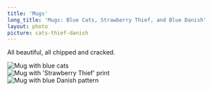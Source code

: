 ```yaml
---
title: 'Mugs'
long_title: 'Mugs: Blue Cats, Strawberry Thief, and Blue Danish'
layout: photo
picture: cats-thief-danish
---
```

All beautiful, all chipped and cracked.

<div class="row">
<div class="4u 12u(mobile)"><div class="item"><div class="image fit">
<img src="{{-'/assets/images/blue-cats-mug.jpg'|relative_url-}}" alt="Mug with blue cats"/>
</div></div></div>
<div class="4u 12u(mobile)"><div class="item"><div class="image fit">
<img src="{{-'/assets/images/strawberry-thief-mug.jpg'|relative_url-}}" alt="Mug with 'Strawberry Thief' print"/>
</div></div></div>
<div class="4u$ 12u(mobile)"><div class="item"><div class="image fit">
<img src="{{-'/assets/images/blue-danish-mug.jpg'|relative_url-}}" alt="Mug with blue Danish pattern"/>
</div></div></div>
</div>
